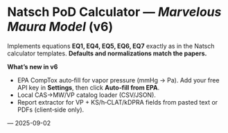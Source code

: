 # Natsch PoD Calculator — *Marvelous Maura Model* (v6)

Implements equations **EQ1, EQ4, EQ5, EQ6, EQ7** exactly as in the Natsch calculator templates. **Defaults and normalizations match the papers.**

**What’s new in v6**
- EPA CompTox auto‑fill for vapor pressure (mmHg → Pa). Add your free API key in **Settings**, then click **Auto‑fill from EPA**.
- Local CAS→MW/VP catalog loader (CSV/JSON).
- Report extractor for VP + KS/h‑CLAT/kDPRA fields from pasted text or PDFs (client‑side only).

— 2025-09-02
